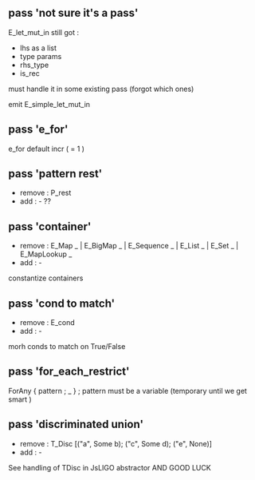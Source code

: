 

## pass 'not sure it's a pass'

E_let_mut_in still got : 
- lhs as a list
- type params
- rhs_type
- is_rec

must handle it in some existing pass (forgot which ones)

emit E_simple_let_mut_in

## pass 'e_for'

e_for default incr ( = 1 )

## pass 'pattern rest'

- remove : P_rest
- add : -
??



## pass 'container'

- remove :  E_Map _ | E_BigMap _ | E_Sequence _ | E_List _ | E_Set _
            | E_MapLookup _
- add : -

constantize containers

## pass 'cond to match'

- remove : E_cond
- add : -

morh conds to match on True/False

## pass 'for_each_restrict'

ForAny { pattern ; _ } ; pattern must be a variable (temporary until we get smart )

## pass 'discriminated union'

- remove : T_Disc [("a", Some b); ("c", Some d); ("e", None)]
- add    : -

See handling of TDisc in JsLIGO abstractor AND GOOD LUCK


